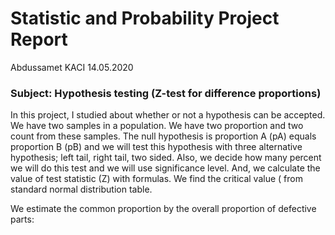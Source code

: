 #                                                     Statistic and Probability Project Report
Abdussamet KACI                                                                                                            14.05.2020
### Subject: Hypothesis testing (Z-test for difference proportions)
In this project, I studied about whether or not a hypothesis can be accepted. We have two samples in a population. We have two proportion and two count from these samples. The null hypothesis is proportion A (pA) equals proportion B (pB) and we will test this hypothesis with three alternative hypothesis; left tail, right tail, two sided. Also, we decide how many percent we will do this test and we will use significance level. And, we calculate the value of test statistic (Z) with formulas. We find the critical value (   from standard normal distribution table.

We estimate the common proportion by the overall proportion of defective parts: 

